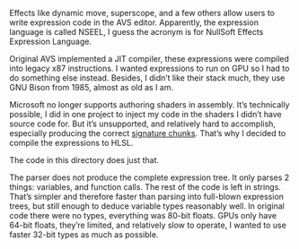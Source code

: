 Effects like dynamic move, superscope, and a few others allow users to write expression code in the AVS editor. Apparently, the expression language is called NSEEL, I guess the acronym is for NullSoft Effects Expression Language.Original AVS implemented a JIT compiler, these expressions were compiled into legacy x87 instructions. I wanted expressions to run on GPU so I had to do something else instead. Besides, I didn’t like their stack much, they use GNU Bison from 1985, almost as old as I am.Microsoft no longer supports authoring shaders in assembly. It’s technically possible, I did in one project to inject my code in the shaders I didn’t have source code for. But it’s unsupported, and relatively hard to accomplish, especially producing the correct [signature chunks](http://timjones.io/blog/archive/2015/09/02/parsing-direct3d-shader-bytecode). That’s why I decided to compile the expressions to HLSL.The code in this directory does just that.The parser does not produce the complete expression tree. It only parses 2 things: variables, and function calls. The rest of the code is left in strings. That’s simpler and therefore faster than parsing into full-blown expression trees, but still enough to deduce variable types reasonably well. In original code there were no types, everything was 80-bit floats. GPUs only have 64-bit floats, they’re limited, and relatively slow to operate, I wanted to use faster 32-bit types as much as possible.